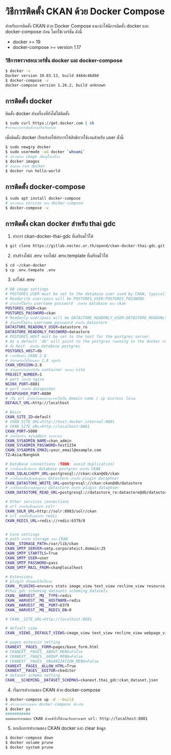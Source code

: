 # วิธีการติดตั้ง CKAN ด้วย Docker Compose
สำหรับการติดตั้ง CKAN ด้วย Docker Compose แนะนำให้มีการติดตั้ง docker และ docker-compose ก่อน โดยใช้เวอร์ชั่น ดังนี้ 
- docker >= 19
- docker-compose >= version 1.17

### วิธีการตรวจสอบเวอร์ชั่น docker และ docker-compose

```sh
$ docker -v
Docker version 19.03.13, build 4484c46d9d
$ docker-compose -v
docker-compose version 1.26.2, build unknown
```
## การติดตั้ง docker
ติดตั้ง docker สำเครื่องที่ยังไม่ได้ติดตั้ง
```sh
$ sudo curl https://get.docker.com | sh
#รอจนกว่าการติดตั้งจะเสร็จเรียบร้อย
```
เมื่อติดตั้ง docker เรียบร้อยให้ทำการให้สิทธิการใช้งานสำหรับ user ตั้งนี้
```sh
$ sudo newgrp docker
$ sudo usermode -aG docker `whoami`
# ตรวจสอบ image ที่มีอยู่ในเครื่อง
$ docker images
# ทดสอบ run docker 
$ docker run hello-world
```

## การติดตั้ง docker-compose
```sh
$ sudo apt install docker-compose
# ตรวจสอบ version ของ docker-compose
$ docker-compose -v
```

## การติดตั้ง ckan docker สำหรับ thai gdc
1. ทำการ ckan-docker-thai-gdc ที่เตรียมไว้ให้
```sh
$ git clone https://gitlab.nectec.or.th/opend/ckan-docker-thai-gdc.git ~/ckan-docker
```
2. ทำสร้างไฟล์ .env จากไฟล์ .env.template ที่เตรียมไว้ให้
```sh
$ cd ~/ckan-docker
$ cp .env.tempate .env
```
3. แก้ไฟล์ .env
```sh
# DB image settings
# POSTGRES_USER must be set to the database user used by CKAN, typically named ckan
# Readwrite user/pass will be POSTGRES_USER:POSTGRES_PASSWORD
# ตัวแปรที่ใช้สร้าง username password  สำหรับ database ของ ckan
POSTGRES_USER=ckan
POSTGRES_PASSWORD=ckan
# Readonly user/pass will be DATASTORE_READONLY_USER:DATASTORE_READONLY_PASSWORD
# ตัวแปรที่ใช้สร้าง username password สำหรับ datastore
DATASTORE_READONLY_USER=datastore_ro
DATASTORE_READONLY_PASSWORD=datastore
# POSTGRES_HOST must be set to the host for the postgres server.
# As a default 'db' will point to the postgres running in the docker container specified by the docker-compose.yml file.
# ชื่อ host  สำหรับ databese postgres
POSTGRES_HOST=db
# เวอร์ชั่นของ CKAN 2.8
# ยังสามารถใช้ได้เฉพาะ 2.8 อยู่ครับ
CKAN_VERSION=2.8
# ตัวเลขกำกับสำหรับรัน container หลายๆ site
PROJECT_NUMBER=1
# port สำหรับ nginx
NGINX_PORT=8881
# port สำหรับ datapusher
DATAPUSHER_PORT=8800
# เป็น url สำหับเว็บของเราอาจจะใช้เป็น domain name / ip assress ไปก่อน
DEFAULT_URL=http://localhost

# Basic
CKAN_SITE_ID=default
# CKAN_SITE_URL=http://host.docker.internal:8881
# CKAN_SITE_URL=http://localhost:8881
CKAN_PORT=5000
# สำหรับสร้าง sysadmin ของระบบ
CKAN_SYSADMIN_NAME=ckan_admin
CKAN_SYSADMIN_PASSWORD=test1234
CKAN_SYSADMIN_EMAIL=your_email@example.com
TZ=Asia/Bangkok

# Database connections (TODO: avoid duplication)
# การตั้งค่าเพื่อจัดการ database postgres สำหรับ CKAN
CKAN_SQLALCHEMY_URL=postgresql://ckan:ckan@db/ckan
# การตั้งค่าเพื่อเขียนข้อมูลลง datastore สำหรับ plugin dataphser
CKAN_DATASTORE_WRITE_URL=postgresql://ckan:ckan@db/datastore
# การตั้งค่าเพื่ออ่านข้อมูลจาก datastore สำหรับ plugin dataphser
CKAN_DATASTORE_READ_URL=postgresql://datastore_ro:datastore@db/datastore

# Other services connections
# url สำหรับเชื่อมต่อกับ solr
CKAN_SOLR_URL=http://solr:8983/solr/ckan
# url สำหรับเชื่อมต่อกับ redis
CKAN_REDIS_URL=redis://redis:6379/0


# Core settings
# path สำหรับ storage ของ CKAN
CKAN__STORAGE_PATH=/var/lib/ckan
CKAN_SMTP_SERVER=smtp.corporateict.domain:25
CKAN_SMTP_STARTTLS=True
CKAN_SMTP_USER=user
CKAN_SMTP_PASSWORD=pass
CKAN_SMTP_MAIL_FROM=ckan@localhost

# Extensions
# plugin ทั้งหมดที่เปิดใช้งาน
CKAN__PLUGINS=envvars stats image_view text_view recline_view resource_proxy webpage_view datastore datapusher scheming_datasets pages pdf_view hierarchy_display hierarchy_form dcat dcat_json_interface structured_data thai_gdc
#thai_gdc scheming_datasets scheming_datasets
CKAN__HARVEST__MQ__TYPE=redis
CKAN__HARVEST__MQ__HOSTNAME=redis
CKAN__HARVEST__MQ__PORT=6379
CKAN__HARVEST__MQ__REDIS_DB=0

# CKAN__SITE_URL=http://localhost:8881

# defualt view
CKAN__VIEWS__DEFAULT_VIEWS=image_view text_view recline_view webpage_view pdf_view

# pages extensin setting 
CKANEXT__PAGES__FORM=pages/base_form.html
# CKANEXT__PAGES__ABOUT_MENU=False
# CKANEXT__PAGES__GROUP_MENU=False
# CKANEXT__PAGES__ORGANIZATION_MENU=False
CKANEXT__PAGES__ALLOW_HTML=True
CKANEXT__PAGES__EDITOR=ckeditor
# dataset schema setting
CKAN___SCHEMING__DATASET_SCHEMAS=ckanext.thai_gdc:ckan_dataset.json
```

4. เริ่มการทำงานของ CKAN ด้วย docker-compose
```sh
$ docker-compose up -d --build
# ตรวจการทำงานของ docker-compose ที่เรารัน
$ docker ps 
###########
ทดสอบการงานของ CKAN ด้วยเข้าไปใช้งานเว็บบราวเซอร์ url: http://localhost:8881
```

5. ยกเลิกการทำงานของ CKAN docker และ clear ข้อมูล 
```sh
$ docker-compose down
$ docker volume prune
$ docker system prune
```
